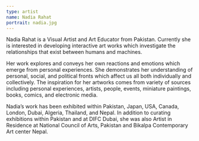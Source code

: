 ```yaml
---
type: artist
name: Nadia Rahat
portrait: nadia.jpg
---
```


Nadia Rahat is a Visual Artist and Art Educator from Pakistan. Currently she is interested in developing interactive art works which investigate the relationships that exist between humans and machines.

Her work explores and conveys her own reactions and emotions which emerge from personal experiences. She demonstrates her understanding of personal, social, and political fronts which affect us all both individually and collectively. The inspiration for her artworks comes from variety of sources including personal experiences, artists, people, events, miniature paintings, books, comics, and electronic media.

Nadia’s work has been exhibited within Pakistan, Japan, USA, Canada, London, Dubai, Algeria, Thailand, and Nepal. In addition to curating exhibitions within Pakistan and at DIFC Dubai, she was also Artist in Residence at National Council of Arts, Pakistan and Bikalpa Contemporary Art center Nepal.
